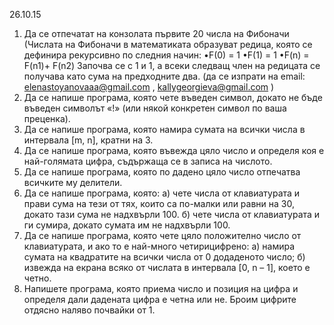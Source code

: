 ﻿26.10.15
1. Да се отпечатат на конзолата първите 20 числа на Фибоначи (Числата на
Фибоначи в математиката образуват редица, която се дефинира рекурсивно
по следния начин:
•F(0) = 1
•F(1) = 1
•F(n) = F(n1)+ F(n2)
Започва се с 1 и 1, а всеки следващ член на редицата се получава като сума на
предходните два. (да се изпрати на email: elenastoyanovaaa@gmail.com ,
kallygeorgieva@gmail.com )
2. Да се напише програма, която чете въведен символ, докато не бъде въведен
символът «!» (или някой конкретен символ по ваша преценка).
3. Да се напише програма, която намира сумата на всички числа в интервала [m, n],
кратни на 3.
4. Да се напише програма, която въвежда цяло число и определя коя е най-голямата
цифра, съдържаща се в записа на числото.
5. Да се напише програма, която по дадено цяло число отпечатва всичките му
делители.
6. Да се напише програма, която:
а) чете числа от клавиатурата и прави сума на тези от тях, които са по-малки или
равни на 30, докато тази сума не надхвърли 100.
б) чете числа от клавиатурата и ги сумира, докато сумата им не надхвърли 100.
7. Да се напише програма, която чете цяло положително число от клавиатурата, и ако
то е най-много четирицифрено:
а) намира сумата на квадратите на всички числа от 0 додаденото число;
б) извежда на екрана всяко от числата в интервала [0, n – 1], което е четно.
8. Напишете програма, която приема число и позиция на цифра и определя дали
дадената цифра е четна или не. Броим цифрите отдясно наляво почвайки от 1.
